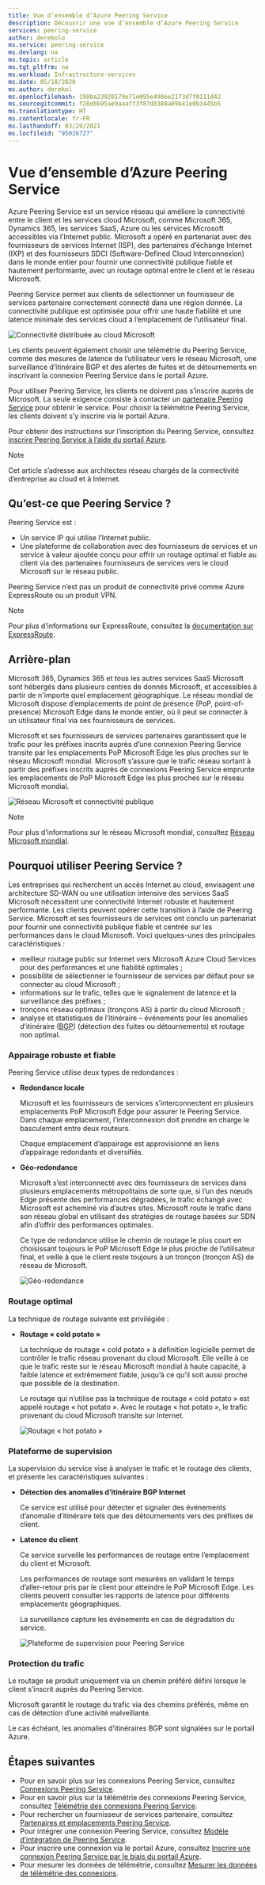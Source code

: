 ```yaml
---
title: Vue d’ensemble d’Azure Peering Service
description: Découvrir une vue d’ensemble d’Azure Peering Service
services: peering-service
author: derekolo
ms.service: peering-service
ms.devlang: na
ms.topic: article
ms.tgt_pltfrm: na
ms.workload: Infrastructure-services
ms.date: 05/18/2020
ms.author: derekol
ms.openlocfilehash: 198ba23920179e71e095e498ee2173d7f0111d42
ms.sourcegitcommit: f28ebb95ae9aaaff3f87d8388a09b41e0b3445b5
ms.translationtype: HT
ms.contentlocale: fr-FR
ms.lasthandoff: 03/29/2021
ms.locfileid: "95026727"
---
```

# <a name="azure-peering-service-overview"></a>Vue d’ensemble d’Azure Peering Service

Azure Peering Service est un service réseau qui améliore la connectivité entre le client et les services cloud Microsoft, comme Microsoft 365, Dynamics 365, les services SaaS, Azure ou les services Microsoft accessibles via l’Internet public. Microsoft a opéré en partenariat avec des fournisseurs de services Internet (ISP), des partenaires d’échange Internet (IXP) et des fournisseurs SDCI (Software-Defined Cloud Interconnexion) dans le monde entier pour fournir une connectivité publique fiable et hautement performante, avec un routage optimal entre le client et le réseau Microsoft.

Peering Service permet aux clients de sélectionner un fournisseur de services partenaire correctement connecté dans une région donnée. La connectivité publique est optimisée pour offrir une haute fiabilité et une latence minimale des services cloud à l’emplacement de l’utilisateur final.

![Connectivité distribuée au cloud Microsoft](./media/peering-service-about/peering-service-what.png)

Les clients peuvent également choisir une télémétrie du Peering Service, comme des mesures de latence de l’utilisateur vers le réseau Microsoft, une surveillance d’itinéraire BGP et des alertes de fuites et de détournements en inscrivant la connexion Peering Service dans le portail Azure. 

Pour utiliser Peering Service, les clients ne doivent pas s’inscrire auprès de Microsoft. La seule exigence consiste à contacter un [partenaire Peering Service](location-partners.md) pour obtenir le service. Pour choisir la télémétrie Peering Service, les clients doivent s’y inscrire via le portail Azure.

Pour obtenir des instructions sur l’inscription du Peering Service, consultez [inscrire Peering Service à l’aide du portail Azure](azure-portal.md). 

> [!NOTE]
> Cet article s’adresse aux architectes réseau chargés de la connectivité d’entreprise au cloud et à Internet.


## <a name="what-is-peering-service"></a>Qu’est-ce que Peering Service ?

Peering Service est :

- Un service IP qui utilise l’Internet public. 
- Une plateforme de collaboration avec des fournisseurs de services et un service à valeur ajoutée conçu pour offrir un routage optimal et fiable au client via des partenaires fournisseurs de services vers le cloud Microsoft sur le réseau public.

Peering Service n’est pas un produit de connectivité privé comme Azure ExpressRoute ou un produit VPN.

> [!NOTE]
> Pour plus d’informations sur ExpressRoute, consultez la [documentation sur ExpressRoute](../expressroute/index.yml).
>

## <a name="background"></a>Arrière-plan

Microsoft 365, Dynamics 365 et tous les autres services SaaS Microsoft sont hébergés dans plusieurs centres de donnés Microsoft, et accessibles à partir de n'importe quel emplacement géographique. Le réseau mondial de Microsoft dispose d’emplacements de point de présence (PoP, point-of-presence) Microsoft Edge dans le monde entier, où il peut se connecter à un utilisateur final via ses fournisseurs de services. 

Microsoft et ses fournisseurs de services partenaires garantissent que le trafic pour les préfixes inscrits auprès d’une connexion Peering Service transite par les emplacements PoP Microsoft Edge les plus proches sur le réseau Microsoft mondial. Microsoft s’assure que le trafic réseau sortant à partir des préfixes inscrits auprès de connexions Peering Service emprunte les emplacements de PoP Microsoft Edge les plus proches sur le réseau Microsoft mondial.

![Réseau Microsoft et connectivité publique](./media/peering-service-about/peering-service-background-final.png)

> [!NOTE]
> Pour plus d’informations sur le réseau Microsoft mondial, consultez [Réseau Microsoft mondial](../networking/microsoft-global-network.md).
>

## <a name="why-use-peering-service"></a>Pourquoi utiliser Peering Service ?

Les entreprises qui recherchent un accès Internet au cloud, envisagent une architecture SD-WAN ou une utilisation intensive des services SaaS Microsoft nécessitent une connectivité Internet robuste et hautement performante. Les clients peuvent opérer cette transition à l’aide de Peering Service. Microsoft et ses fournisseurs de services ont conclu un partenariat pour fournir une connectivité publique fiable et centrée sur les performances dans le cloud Microsoft. Voici quelques-unes des principales caractéristiques :

- meilleur routage public sur Internet vers Microsoft Azure Cloud Services pour des performances et une fiabilité optimales ;
- possibilité de sélectionner le fournisseur de services par défaut pour se connecter au cloud Microsoft ;
- informations sur le trafic, telles que le signalement de latence et la surveillance des préfixes ;
- tronçons réseau optimaux (tronçons AS) à partir du cloud Microsoft ;
- analyse et statistiques de l’itinéraire – événements pour les anomalies d’itinéraire ([BGP](https://en.wikipedia.org/wiki/Border_Gateway_Protocol)) (détection des fuites ou détournements) et routage non optimal.

### <a name="robust-reliable-peering"></a>Appairage robuste et fiable

Peering Service utilise deux types de redondances :

- **Redondance locale**

   Microsoft et les fournisseurs de services s’interconnectent en plusieurs emplacements PoP Microsoft Edge pour assurer le Peering Service. Dans chaque emplacement, l’interconnexion doit prendre en charge le basculement entre deux routeurs.

   Chaque emplacement d’appairage est approvisionné en liens d’appairage redondants et diversifiés.

- **Géo-redondance**

   Microsoft s’est interconnecté avec des fournisseurs de services dans plusieurs emplacements métropolitains de sorte que, si l’un des nœuds Edge présente des performances dégradées, le trafic échangé avec Microsoft est acheminé via d’autres sites. Microsoft route le trafic dans son réseau global en utilisant des stratégies de routage basées sur SDN afin d’offrir des performances optimales.

    Ce type de redondance utilise le chemin de routage le plus court en choisissant toujours le PoP Microsoft Edge le plus proche de l’utilisateur final, et veille à que le client reste toujours à un tronçon (tronçon AS) de réseau de Microsoft.

   ![Géo-redondance](./media/peering-service-about/peering-service-geo-shortest.png)

### <a name="optimal-routing"></a>Routage optimal

La technique de routage suivante est privilégiée :

-  **Routage « cold potato »**

   La technique de routage « cold potato » à définition logicielle permet de contrôler le trafic réseau provenant du cloud Microsoft. Elle veille à ce que le trafic reste sur le réseau Microsoft mondial à haute capacité, à faible latence et extrêmement fiable, jusqu’à ce qu’il soit aussi proche que possible de la destination.
   
   Le routage qui n’utilise pas la technique de routage « cold potato » est appelé routage « hot potato ». Avec le routage « hot potato », le trafic provenant du cloud Microsoft transite sur Internet.

   ![Routage « hot potato »](./media/peering-service-about/peering-service-cold-potato.png)

### <a name="monitoring-platform"></a>Plateforme de supervision

   La supervision du service vise à analyser le trafic et le routage des clients, et présente les caractéristiques suivantes : 

-  **Détection des anomalies d’itinéraire BGP Internet**
          
   Ce service est utilisé pour détecter et signaler des événements d’anomalie d’itinéraire tels que des détournements vers des préfixes de client.

-  **Latence du client**

   Ce service surveille les performances de routage entre l’emplacement du client et Microsoft. 
   
   Les performances de routage sont mesurées en validant le temps d’aller-retour pris par le client pour atteindre le PoP Microsoft Edge. Les clients peuvent consulter les rapports de latence pour différents emplacements géographiques.

   La surveillance capture les événements en cas de dégradation du service.

   ![Plateforme de supervision pour Peering Service](media/peering-service-about/peering-service-latency-report.png)

### <a name="traffic-protection"></a>Protection du trafic

Le routage se produit uniquement via un chemin préféré défini lorsque le client s’inscrit auprès du Peering Service.

Microsoft garantit le routage du trafic via des chemins préférés, même en cas de détection d’une activité malveillante.

Le cas échéant, les anomalies d’itinéraires BGP sont signalées sur le portail Azure.

## <a name="next-steps"></a>Étapes suivantes

- Pour en savoir plus sur les connexions Peering Service, consultez [Connexions Peering Service](connection.md).
- Pour en savoir plus sur la télémétrie des connexions Peering Service, consultez [Télémétrie des connexions Peering Service](connection-telemetry.md).
- Pour rechercher un fournisseur de services partenaire, consultez [Partenaires et emplacements Peering Service](location-partners.md).
- Pour intégrer une connexion Peering Service, consultez [Modèle d’intégration de Peering Service](onboarding-model.md).
- Pour inscrire une connexion via le portail Azure, consultez [Inscrire une connexion Peering Service par le biais du portail Azure](azure-portal.md).
- Pour mesurer les données de télémétrie, consultez [Mesurer les données de télémétrie des connexions](measure-connection-telemetry.md).